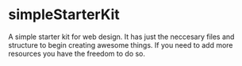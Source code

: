 # simpleStarterKit
A simple starter kit for web design. It has just the neccesary files and structure to begin creating awesome things. If you need to add more resources you have the freedom to do so. 
